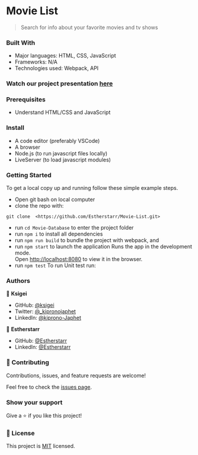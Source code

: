 # Movie List
> Search for info about your favorite movies and tv shows

### Built With

- Major languages: HTML, CSS, JavaScript
- Frameworks: N/A
- Technologies used: Webpack, API


### Watch our project presentation [here](https://youtu.be/jI4I3T1M0vU)


### Prerequisites

- Understand HTML/CSS and JavaScript

### Install

- A code editor (preferably VSCode)
- A browser
- Node.js (to run javascript files locally)
- LiveServer (to load javascript modules)

### Getting Started

To get a local copy up and running follow these simple example steps.
- Open git bash on local computer
- clone the repo with: 
```
git clone  <https://github.com/Estherstarr/Movie-List.git>
```
- run ```cd Movie-Database``` to enter the project folder
- run ```npm i``` to install all dependencies
- run ```npm run build``` to bundle the project with webpack, and
- run ```npm start``` to launch the application
  Runs the app in the development mode.\
   Open [http://localhost:8080](http://localhost:8080) to view it in the browser.
- run ``` npm test ``` To run Unit test run:

### Authors

👤 **Ksigei**

- GitHub: [@ksigei](https://github.com/ksigei)
- Twitter: [@_kipronojaphet](https://twitter.com/_kipronojaphet)
- LinkedIn: [@kiprono-Japhet](https://www.linkedin.com/in/kiprono-japhet-85aab1220)

👤 **Estherstarr**

- GitHub: [@Estherstarr](https://github.com/Estherstarr/)
- LinkedIn: [@Estherstarr]((https://linkedin.com/in/onwuanibeonome))

### 🤝 Contributing

Contributions, issues, and feature requests are welcome!

Feel free to check the [issues page](https://github.com/Estherstarr/Movie-List/issues).


### Show your support

Give a ⭐️ if you like this project!

### 📝 License

This project is [MIT](LICENSE) licensed.













